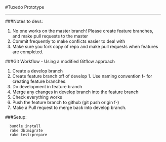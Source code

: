 #Tuxedo Prototype

***

###Notes to devs:
  1. No one works on the master branch! Please create feature branches, and make pull requests to the master
  2. Commit frequently to make conflicts easier to deal with
  3. Make sure you fork copy of repo and make pull requests when features are completed.

###Git Workflow - Using a modified Gitflow approach
  1. Create a develop branch
  2. Create feature branch off of develop
    1. Use naming convention f-<featurename> for creating feature branches.
  3. Do development in feature branch
  4. Merge any changes in develop branch into the feature branch
  5. Check everything works
  6. Push the feature branch to github (git push origin f-<featurename>)
  7. Make a Pull request to merge back into develop branch.

###Setup:
```
  bundle install
  rake db:migrate
  rake test:prepare
```
